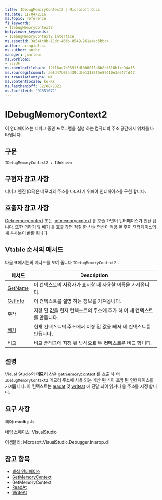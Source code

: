 ```yaml
---
title: IDebugMemoryContext2 | Microsoft Docs
ms.date: 11/04/2016
ms.topic: reference
f1_keywords:
- IDebugMemoryContext2
helpviewer_keywords:
- IDebugMemoryContext2 interface
ms.assetid: 3a544c8b-11dc-46bb-8549-261e4ac5bbc4
author: acangialosi
ms.author: anthc
manager: jmartens
ms.workload:
- vssdk
ms.openlocfilehash: 12016ae7d03913d1880015a6b8cf318b14c94af5
ms.sourcegitcommit: ae6d47b09a439cd0e13180f5e89510e3e347fd47
ms.translationtype: MT
ms.contentlocale: ko-KR
ms.lasthandoff: 02/08/2021
ms.locfileid: "99851077"
---
```

# <a name="idebugmemorycontext2"></a>IDebugMemoryContext2
이 인터페이스는 디버그 중인 프로그램을 실행 하는 컴퓨터의 주소 공간에서 위치를 나타냅니다.

## <a name="syntax"></a>구문

```
IDebugMemoryContext2 : IUnknown
```

## <a name="notes-for-implementers"></a>구현자 참고 사항
 디버그 엔진 (DE)은 메모리의 주소를 나타내기 위해이 인터페이스를 구현 합니다.

## <a name="notes-for-callers"></a>호출자 참고 사항
 [Getmemorycontext](../../../extensibility/debugger/reference/idebugproperty2-getmemorycontext.md) 또는 [getmemorycontext](../../../extensibility/debugger/reference/idebugreference2-getmemorycontext.md) 를 호출 하면이 인터페이스가 반환 됩니다. 또한 [더하기](../../../extensibility/debugger/reference/idebugmemorycontext2-add.md) 및 [빼기](../../../extensibility/debugger/reference/idebugmemorycontext2-subtract.md) 를 호출 하면 적절 한 산술 연산이 적용 된 후이 인터페이스의 새 복사본이 반환 됩니다.

## <a name="methods-in-vtable-order"></a>Vtable 순서의 메서드
 다음 표에서는의 메서드를 보여 줍니다 `IDebugMemoryContext2` .

|메서드|Description|
|------------|-----------------|
|[GetName](../../../extensibility/debugger/reference/idebugmemorycontext2-getname.md)|이 컨텍스트의 사용자가 표시할 때 사용할 이름을 가져옵니다.|
|[GetInfo](../../../extensibility/debugger/reference/idebugmemorycontext2-getinfo.md)|이 컨텍스트를 설명 하는 정보를 가져옵니다.|
|[추가](../../../extensibility/debugger/reference/idebugmemorycontext2-add.md)|지정 된 값을 현재 컨텍스트의 주소에 추가 하 여 새 컨텍스트를 만듭니다.|
|[빼기](../../../extensibility/debugger/reference/idebugmemorycontext2-subtract.md)|현재 컨텍스트의 주소에서 지정 된 값을 빼서 새 컨텍스트를 만듭니다.|
|[비교](../../../extensibility/debugger/reference/idebugmemorycontext2-compare.md)|비교 플래그에 지정 된 방식으로 두 컨텍스트를 비교 합니다.|

## <a name="remarks"></a>설명
 Visual Studio의 **메모리** 창은 [getmemorycontext](../../../extensibility/debugger/reference/idebugproperty2-getmemorycontext.md) 를 호출 하 여 `IDebugMemoryContext2` 메모리 주소에 사용 되는 계산 된 식이 포함 된 인터페이스를 가져옵니다. 이 컨텍스트는 [readat](../../../extensibility/debugger/reference/idebugmemorybytes2-readat.md) 및 [writeat](../../../extensibility/debugger/reference/idebugmemorybytes2-writeat.md) 에 전달 되어 읽거나 쓸 주소를 지정 합니다.

## <a name="requirements"></a>요구 사항
 헤더: msdbg .h

 네임 스페이스: VisualStudio

 어셈블리: Microsoft.VisualStudio.Debugger.Interop.dll

## <a name="see-also"></a>참고 항목
- [핵심 인터페이스](../../../extensibility/debugger/reference/core-interfaces.md)
- [GetMemoryContext](../../../extensibility/debugger/reference/idebugproperty2-getmemorycontext.md)
- [GetMemoryContext](../../../extensibility/debugger/reference/idebugreference2-getmemorycontext.md)
- [ReadAt](../../../extensibility/debugger/reference/idebugmemorybytes2-readat.md)
- [WriteAt](../../../extensibility/debugger/reference/idebugmemorybytes2-writeat.md)
